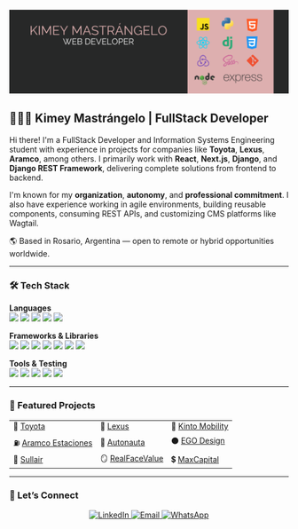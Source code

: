 ![This is an image](utils/banner.png)

## 👩🏻‍💻 Kimey Mastrángelo | FullStack Developer

Hi there! I'm a FullStack Developer and Information Systems Engineering student with experience in projects for companies like **Toyota**, **Lexus**, **Aramco**, among others. I primarily work with **React**, **Next.js**, **Django**, and **Django REST Framework**, delivering complete solutions from frontend to backend.

I'm known for my **organization**, **autonomy**, and **professional commitment**. I also have experience working in agile environments, building reusable components, consuming REST APIs, and customizing CMS platforms like Wagtail.

🌎 Based in Rosario, Argentina — open to remote or hybrid opportunities worldwide.

---

### 🛠️ Tech Stack

**Languages**<br>
<img src="https://img.shields.io/badge/TypeScript-3178C6?style=for-the-badge&logo=typescript&logoColor=white" />
<img src="https://img.shields.io/badge/JavaScript-F7DF1E?style=for-the-badge&logo=javascript&logoColor=000" />
<img src="https://img.shields.io/badge/Python-3776AB?style=for-the-badge&logo=python&logoColor=fff" />
<img src="https://img.shields.io/badge/HTML5-E34F26?style=for-the-badge&logo=html5&logoColor=white" />
<img src="https://img.shields.io/badge/CSS3-1572B6?style=for-the-badge&logo=css3&logoColor=white" />

**Frameworks & Libraries**<br>
<img src="https://img.shields.io/badge/Next.js-000000?style=for-the-badge&logo=nextdotjs&logoColor=white" />
<img src="https://img.shields.io/badge/React-61DAFB?style=for-the-badge&logo=react&logoColor=000" />
<img src="https://img.shields.io/badge/Django-092E20?style=for-the-badge&logo=django&logoColor=white" />
<img src="https://img.shields.io/badge/Wagtail-43B1B0?style=for-the-badge&logo=wagtail&logoColor=white" />
<img src="https://img.shields.io/badge/Redux-764ABC?style=for-the-badge&logo=redux&logoColor=white" />
<img src="https://img.shields.io/badge/Sass-CC6699?style=for-the-badge&logo=sass&logoColor=white" />
<img src="https://img.shields.io/badge/NPM-CB3837?style=for-the-badge&logo=npm&logoColor=white" />

**Tools & Testing**<br>
<img src="https://img.shields.io/badge/Git-F05032?style=for-the-badge&logo=git&logoColor=white" />
<img src="https://img.shields.io/badge/GitHub-181717?style=for-the-badge&logo=github&logoColor=white" />
<img src="https://img.shields.io/badge/VS_Code-007ACC?style=for-the-badge&logo=visualstudiocode&logoColor=white" />
<img src="https://img.shields.io/badge/Postman-FF6C37?style=for-the-badge&logo=postman&logoColor=white" />
<img src="https://img.shields.io/badge/Storybook-FF4785?style=for-the-badge&logo=storybook&logoColor=white" />

---

### 🌟 Featured Projects

<table>
  <tr>
    <td>🚗 <a href="https://toyota.cl">Toyota</a></td>
    <td>🚗 <a href="https://www.lexus.cl">Lexus</a></td>
    <td>🚗 <a href="https://kinto-mobility.cl">Kinto Mobility</a></td>
  </tr>
  <tr>
    <td>⛽ <a href="https://www.aramcoestaciones.cl/">Aramco Estaciones</a></td>
    <td>🚗 <a href="https://autonauta.cl">Autonauta</a></td>
    <td>⚫ <a href="https://egodesign.io">EGO Design</a></td>
  </tr>
  <tr>
    <td>🚜 <a href="https://www.sullairargentina.com/">Sullair</a></td>
    <td>🪞 <a href="https://realfacevalue.eu/">RealFaceValue</a></td>
    <td>💲 <a href="https://www.max.capital/">MaxCapital</a></td>
  </tr>
</table>  

---

### 📢 Let’s Connect
<p align="center">
  <a href="https://www.linkedin.com/in/kimey-mastrangelo/">
    <img src="https://img.shields.io/badge/LinkedIn-0A66C2?style=for-the-badge&logo=linkedin&logoColor=white" alt="LinkedIn" />
  </a>
  <a href="mailto:kimey.-@hotmail.com">
    <img src="https://img.shields.io/badge/Email-D14836?style=for-the-badge&logo=gmail&logoColor=white" alt="Email" />
  </a>
  <a href="https://api.whatsapp.com/send/?phone=543415994708">
    <img src="https://img.shields.io/badge/WhatsApp-25D366?style=for-the-badge&logo=whatsapp&logoColor=white" alt="WhatsApp" />
  </a>
</p>
